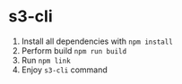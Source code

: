 # s3-cli

1. Install all dependencies with `npm install`
2. Perform build `npm run build`
3. Run `npm link`
4. Enjoy `s3-cli` command
